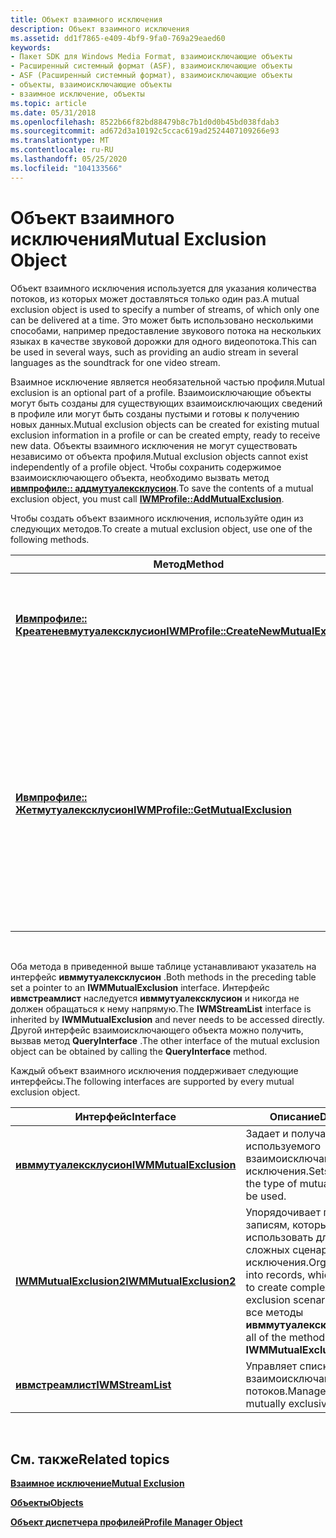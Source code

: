```yaml
---
title: Объект взаимного исключения
description: Объект взаимного исключения
ms.assetid: dd1f7865-e409-4bf9-9fa0-769a29eaed60
keywords:
- Пакет SDK для Windows Media Format, взаимоисключающие объекты
- Расширенный системный формат (ASF), взаимоисключающие объекты
- ASF (Расширенный системный формат), взаимоисключающие объекты
- объекты, взаимоисключающие объекты
- взаимное исключение, объекты
ms.topic: article
ms.date: 05/31/2018
ms.openlocfilehash: 8522b66f82bd88479b8c7b1d0d0b45bd038fdab3
ms.sourcegitcommit: ad672d3a10192c5ccac619ad2524407109266e93
ms.translationtype: MT
ms.contentlocale: ru-RU
ms.lasthandoff: 05/25/2020
ms.locfileid: "104133566"
---
```

# <a name="mutual-exclusion-object"></a><span data-ttu-id="bde79-108">Объект взаимного исключения</span><span class="sxs-lookup"><span data-stu-id="bde79-108">Mutual Exclusion Object</span></span>

<span data-ttu-id="bde79-109">Объект взаимного исключения используется для указания количества потоков, из которых может доставляться только один раз.</span><span class="sxs-lookup"><span data-stu-id="bde79-109">A mutual exclusion object is used to specify a number of streams, of which only one can be delivered at a time.</span></span> <span data-ttu-id="bde79-110">Это может быть использовано несколькими способами, например предоставление звукового потока на нескольких языках в качестве звуковой дорожки для одного видеопотока.</span><span class="sxs-lookup"><span data-stu-id="bde79-110">This can be used in several ways, such as providing an audio stream in several languages as the soundtrack for one video stream.</span></span>

<span data-ttu-id="bde79-111">Взаимное исключение является необязательной частью профиля.</span><span class="sxs-lookup"><span data-stu-id="bde79-111">Mutual exclusion is an optional part of a profile.</span></span> <span data-ttu-id="bde79-112">Взаимоисключающие объекты могут быть созданы для существующих взаимоисключающих сведений в профиле или могут быть созданы пустыми и готовы к получению новых данных.</span><span class="sxs-lookup"><span data-stu-id="bde79-112">Mutual exclusion objects can be created for existing mutual exclusion information in a profile or can be created empty, ready to receive new data.</span></span> <span data-ttu-id="bde79-113">Объекты взаимного исключения не могут существовать независимо от объекта профиля.</span><span class="sxs-lookup"><span data-stu-id="bde79-113">Mutual exclusion objects cannot exist independently of a profile object.</span></span> <span data-ttu-id="bde79-114">Чтобы сохранить содержимое взаимоисключающего объекта, необходимо вызвать метод [**ивмпрофиле:: аддмутуалексклусион**](/previous-versions/windows/desktop/api/Wmsdkidl/nf-wmsdkidl-iwmprofile-addmutualexclusion).</span><span class="sxs-lookup"><span data-stu-id="bde79-114">To save the contents of a mutual exclusion object, you must call [**IWMProfile::AddMutualExclusion**](/previous-versions/windows/desktop/api/Wmsdkidl/nf-wmsdkidl-iwmprofile-addmutualexclusion).</span></span>

<span data-ttu-id="bde79-115">Чтобы создать объект взаимного исключения, используйте один из следующих методов.</span><span class="sxs-lookup"><span data-stu-id="bde79-115">To create a mutual exclusion object, use one of the following methods.</span></span>



| <span data-ttu-id="bde79-116">Метод</span><span class="sxs-lookup"><span data-stu-id="bde79-116">Method</span></span>                                                                              | <span data-ttu-id="bde79-117">Описание</span><span class="sxs-lookup"><span data-stu-id="bde79-117">Description</span></span>                                                                                                                                                 |
|-------------------------------------------------------------------------------------|-------------------------------------------------------------------------------------------------------------------------------------------------------------|
| [<span data-ttu-id="bde79-118">**Ивмпрофиле:: Креатеневмутуалексклусион**</span><span class="sxs-lookup"><span data-stu-id="bde79-118">**IWMProfile::CreateNewMutualExclusion**</span></span>](/previous-versions/windows/desktop/api/Wmsdkidl/nf-wmsdkidl-iwmprofile-createnewmutualexclusion) | <span data-ttu-id="bde79-119">Создает объект взаимного исключения без каких-либо данных.</span><span class="sxs-lookup"><span data-stu-id="bde79-119">Creates a mutual exclusion object without any data.</span></span>                                                                                                         |
| [<span data-ttu-id="bde79-120">**Ивмпрофиле:: Жетмутуалексклусион**</span><span class="sxs-lookup"><span data-stu-id="bde79-120">**IWMProfile::GetMutualExclusion**</span></span>](/previous-versions/windows/desktop/api/Wmsdkidl/nf-wmsdkidl-iwmprofile-getmutualexclusion)             | <span data-ttu-id="bde79-121">Создает объект взаимного исключения, заполненный данными из профиля.</span><span class="sxs-lookup"><span data-stu-id="bde79-121">Creates a mutual exclusion object populated with data from a profile.</span></span> <span data-ttu-id="bde79-122">Использует индекс взаимного исключения для обнаружения нужных взаимоисключающих сведений.</span><span class="sxs-lookup"><span data-stu-id="bde79-122">Uses the mutual exclusion index to identify the desired mutual exclusion information.</span></span> |



 

<span data-ttu-id="bde79-123">Оба метода в приведенной выше таблице устанавливают указатель на интерфейс **ивммутуалексклусион** .</span><span class="sxs-lookup"><span data-stu-id="bde79-123">Both methods in the preceding table set a pointer to an **IWMMutualExclusion** interface.</span></span> <span data-ttu-id="bde79-124">Интерфейс **ивмстреамлист** наследуется **ивммутуалексклусион** и никогда не должен обращаться к нему напрямую.</span><span class="sxs-lookup"><span data-stu-id="bde79-124">The **IWMStreamList** interface is inherited by **IWMMutualExclusion** and never needs to be accessed directly.</span></span> <span data-ttu-id="bde79-125">Другой интерфейс взаимоисключающего объекта можно получить, вызвав метод **QueryInterface** .</span><span class="sxs-lookup"><span data-stu-id="bde79-125">The other interface of the mutual exclusion object can be obtained by calling the **QueryInterface** method.</span></span>

<span data-ttu-id="bde79-126">Каждый объект взаимного исключения поддерживает следующие интерфейсы.</span><span class="sxs-lookup"><span data-stu-id="bde79-126">The following interfaces are supported by every mutual exclusion object.</span></span>



| <span data-ttu-id="bde79-127">Интерфейс</span><span class="sxs-lookup"><span data-stu-id="bde79-127">Interface</span></span>                                          | <span data-ttu-id="bde79-128">Описание</span><span class="sxs-lookup"><span data-stu-id="bde79-128">Description</span></span>                                                                                                                                            |
|----------------------------------------------------|--------------------------------------------------------------------------------------------------------------------------------------------------------|
| [<span data-ttu-id="bde79-129">**ивммутуалексклусион**</span><span class="sxs-lookup"><span data-stu-id="bde79-129">**IWMMutualExclusion**</span></span>](/previous-versions/windows/desktop/api/wmsdkidl/nn-wmsdkidl-iwmmutualexclusion)   | <span data-ttu-id="bde79-130">Задает и получает тип используемого взаимоисключающего исключения.</span><span class="sxs-lookup"><span data-stu-id="bde79-130">Sets and retrieves the type of mutual exclusion to be used.</span></span>                                                                                            |
| [<span data-ttu-id="bde79-131">**IWMMutualExclusion2**</span><span class="sxs-lookup"><span data-stu-id="bde79-131">**IWMMutualExclusion2**</span></span>](/previous-versions/windows/desktop/api/wmsdkidl/nn-wmsdkidl-iwmmutualexclusion2) | <span data-ttu-id="bde79-132">Упорядочивает потоки по записям, которые можно использовать для создания сложных сценариев взаимного исключения.</span><span class="sxs-lookup"><span data-stu-id="bde79-132">Organizes streams into records, which can be used to create complex mutual exclusion scenarios.</span></span> <span data-ttu-id="bde79-133">Наследует все методы **ивммутуалексклусион**.</span><span class="sxs-lookup"><span data-stu-id="bde79-133">Inherits all of the methods of **IWMMutualExclusion**.</span></span> |
| [<span data-ttu-id="bde79-134">**ивмстреамлист**</span><span class="sxs-lookup"><span data-stu-id="bde79-134">**IWMStreamList**</span></span>](/previous-versions/windows/desktop/api/wmsdkidl/nn-wmsdkidl-iwmstreamlist)             | <span data-ttu-id="bde79-135">Управляет списком взаимоисключающих потоков.</span><span class="sxs-lookup"><span data-stu-id="bde79-135">Manages the list of mutually exclusive streams.</span></span>                                                                                                        |



 

## <a name="related-topics"></a><span data-ttu-id="bde79-136">См. также</span><span class="sxs-lookup"><span data-stu-id="bde79-136">Related topics</span></span>

<dl> <dt>

[<span data-ttu-id="bde79-137">**Взаимное исключение**</span><span class="sxs-lookup"><span data-stu-id="bde79-137">**Mutual Exclusion**</span></span>](mutual-exclusion.md)
</dt> <dt>

[<span data-ttu-id="bde79-138">**Объекты**</span><span class="sxs-lookup"><span data-stu-id="bde79-138">**Objects**</span></span>](objects.md)
</dt> <dt>

[<span data-ttu-id="bde79-139">**Объект диспетчера профилей**</span><span class="sxs-lookup"><span data-stu-id="bde79-139">**Profile Manager Object**</span></span>](profile-manager-object.md)
</dt> </dl>

 

 




